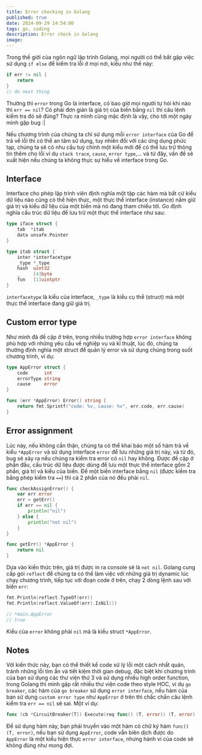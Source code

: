 ```yaml
---
title: Error checking in Golang 
published: true
date: 2024-09-29 14:54:00
tags: go, coding
description: Error check in Golang
image: 
---
```


Trong thế giới của ngôn ngữ lập trình Golang, mọi người có thể bắt gặp việc sử dụng `if else` để kiểm tra lỗi ở mọi nơi, kiểu như thế này:

```Go
if err != nil {
	return
}
// do next thing
```

Thường thì `error` trong Go là interface, có bao giờ mọi người tự hỏi khi nào thì `err == nil`? Có phải đơn giản là giá trị của biến bằng `nil` thì câu lệnh kiểm tra đó sẽ đúng? Thực ra mình cũng mặc định là vậy, cho tới một ngày mình gặp bug :|

Nếu chương trình của chúng ta chỉ sử dụng mỗi `error interface` của Go để trả về lỗi thì có thể an tâm sử dụng, tuy nhiên đối với các ứng dụng phức tạp, chúng ta sẽ có nhu cầu tuỳ chỉnh một kiểu mới để có thể lưu trữ thông tin thêm cho lỗi ví dụ `stack trace`, `cause`, `error type`,... và từ đây, vấn đề sẽ xuất hiện nếu chúng ta không thực sự hiểu về interface trong Go.

## Interface

Interface cho phép lập trình viên định nghĩa một tập các hàm mà bất cứ kiểu dữ liệu nào cũng có thể hiện thực, một thực thể interface (instance) nắm giữ giá trị và kiểu dữ liệu của một biến mà nó đang tham chiếu tới. Go định nghĩa cấu trúc dữ liệu để lưu trữ một thực thể interface như sau:

```Go
type iface struct {
	tab  *itab
	data unsafe.Pointer
}

type itab struct {
	inter *interfacetype
	_type *_type
	hash  uint32
	_     [4]byte
	fun   [1]uintptr
}
```

`interfacetype` là kiểu của interface, `_type` là kiểu cụ thể (struct) mà một thực thể interface đang giữ giá trị.

## Custom error type

Như mình đã đề cập ở trên, trong nhiều trường hợp `error interface` không phù hợp với những yêu cầu về nghiệp vụ và kĩ thuật, lúc đó, chúng ta thường định nghĩa một struct để quản lý error và sử dụng chúng trong suốt chương trình, ví dụ:

```Go
type AppError struct {
	code      int
	errorType string
	cause     error
}

func (err *AppError) Error() string {
	return fmt.Sprintf("code: %v, cause: %v", err.code, err.cause)
}
```

## Error assignment

Lúc này, nếu không cần thận, chúng ta có thể khai báo một số hàm trả về kiểu `*AppError` và sử dụng interface `error` để lưu những giá trị này, và từ đó, bug sẽ xảy ra nếu chúng ra kiểm tra error có `nil` hay không. Được đề cập ở phần đầu, cấu trúc dữ liệu được dùng để lưu một thực thể interface gồm 2 phần, giá trị và kiểu của biến. Để một biến interface bằng `nil` (được kiểm tra bằng phép kiểm tra `==`) thì cả 2 phần của nó đều phải `nil`. 

```Go
func checkAssignError() {
	var err error
	err = getErr()
	if err == nil {
		println("nil")
	} else {
		println("not nil")
	}
}

func getErr() *AppError {
	return nil
}
```

Dựa vào kiến thức trên, giá trị được in ra console sẽ là `not nil`. Golang cung cấp gói `reflect` để chúng ta có thể làm việc với những giá trị dynamic lúc chạy chương trình, tiếp tục với đoạn code ở trên, chạy 2 dòng lệnh sau với biến `err`:

```Go
fmt.Println(reflect.TypeOf(err))
fmt.Println(reflect.ValueOf(err).IsNil())

// *main.AppError
// true
```
Kiểu của `error` không phải `nil` mà là kiểu struct `*AppError`.

## Notes

Với kiến thức này, bạn có thể thiết kế code xử lý lỗi một cách nhất quán, tránh những lỗi tìm ẩn và tiết kiệm thời gian debug, đặc biệt khi chương trình của bạn sử dụng các thư viện thứ 3 và sử dụng nhiều high order function, trong Golang thì mình gặp rất nhiều thư viện code theo style HOC, ví dụ `go breaker`, các hàm của `go breaker` sử dụng `error interface`, nếu hàm của bạn sử dụng `custom error type` như `AppError` ở trên thì chắc chắn câu lệnh kiểm tra `err == nil` sẽ sai. Một ví dụ:

```Go
func (cb *CircuitBreaker[T]) Execute(req func() (T, error)) (T, error) {}
```

Để sử dụng hàm này, bạn phải truyền vào một hàm có chữ ký hàm `func() (T, error)`, nếu bạn sử dụng `AppError`, code vẫn biên dịch được do `AppError` là một kiểu hiện thực `error interface`, nhưng hành vi của code sẽ không đúng như mong đợi.